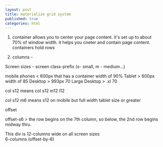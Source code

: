 ```yaml
---
layout: post
title: materialize grid system
published: true
categories: html
---
```


1. container allows you to center your page content. 
it's set up to about 70% of window width.
it helps you cneter and contain page content. 
containers hold rows

2. columns - 



Screen sizes - screen class-prefix (s- small, m - medium...)

mobile phones < 600px that has a container width of 90%
Tablet > 600px width of 85
Desktop > 993px 70
Large Desktop > .xl 70

col s12 means col s12 m12 l12

col s12 m6 means s12 on mobile but full width tablet size or greater

offset

offset-s6 > the row begins on the 7th column, so below, the 2nd row begins midway thru.

<div class="row">
    <div class="col s12"><span class="flow-text">This div is 12-columns wide on all screen sizes</span></div>
    <div class="col s6 offset-s6"><span class="flow-text">6-columns (offset-by-6)</span></div>
</div>




